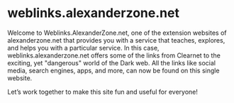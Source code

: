 # weblinks.alexanderzone.net
Welcome to Weblinks.AlexanderZone.net, one of the extension websites of alexanderzone.net that provides you with a service that teaches, explores, and helps you with a particular service. In this case, weblinks.alexanderzone.net offers some of the links from Clearnet to the exciting, yet "dangerous" world of the Dark web. All the links like social media, search engines, apps, and more, can now be found on this single website.

Let’s work together to make this site fun and useful for everyone!
